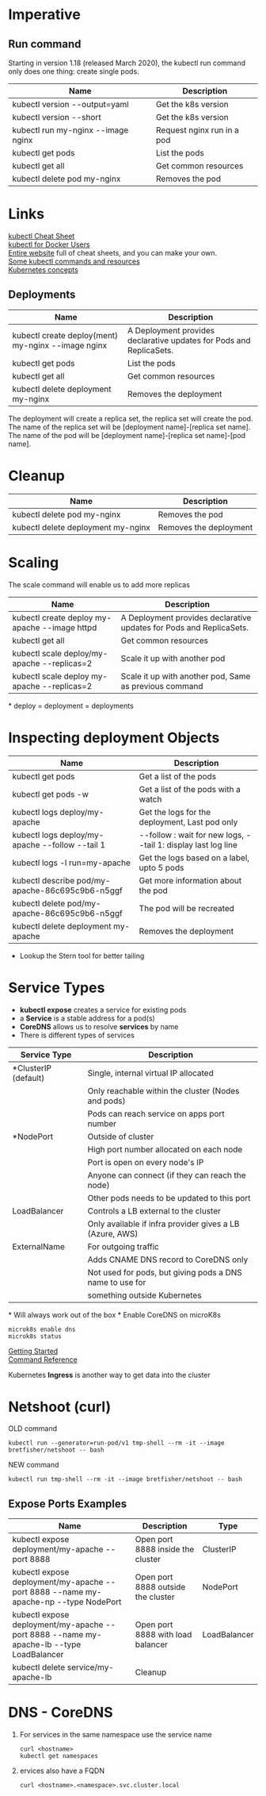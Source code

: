 # Imperative

## Run command

Starting in version 1.18 (released March 2020), the kubectl run command only does one thing: create single pods.  

| Name                               | Description                |
|------------------------------------|----------------------------|
| kubectl version --output=yaml      | Get the k8s version        |
| kubectl version --short            | Get the k8s version        |
| kubectl run my-nginx --image nginx | Request nginx run in a pod |
| kubectl get pods                   | List the pods              |
| kubectl get all                    | Get common resources       |
| kubectl delete pod my-nginx        | Removes the pod            |

# Links
[kubectl Cheat Sheet](https://kubernetes.io/docs/reference/kubectl/cheatsheet/)  
[kubectl for Docker Users](https://kubernetes.io/docs/reference/kubectl/docker-cli-to-kubectl/)  
[Entire website](https://cheatography.com) full of cheat sheets, and you can make your own.  
[Some kubectl commands and resources](https://cheatography.com/deleted-44122/cheat-sheets/kubectl/)  
[Kubernetes concepts](https://cheatography.com/gauravpandey44/cheat-sheets/kubernetes-k8s/)

## Deployments

| Name                                               | Description                                                         |
|----------------------------------------------------|---------------------------------------------------------------------|
| kubectl create deploy(ment) my-nginx --image nginx | A Deployment provides declarative updates for Pods and ReplicaSets. |
| kubectl get pods                                   | List the pods                                                       |
| kubectl get all                                    | Get common resources                                                |
| kubectl delete deployment my-nginx                 | Removes the deployment                                              |

The deployment will create a replica set, the replica set will create the pod.  
The name of the replica set will be [deployment name]-[replica set name].   
The name of the pod will be [deployment name]-[replica set name]-[pod name].   

# Cleanup
 
 | Name | Description |
 |---|---|
 | kubectl delete pod my-nginx | Removes the pod |
 | kubectl delete deployment my-nginx | Removes the deployment |

 # Scaling
 
 The scale command will enable us to add more replicas

| Name                                          | Description                                                         |
|-----------------------------------------------|---------------------------------------------------------------------|
| kubectl create deploy my-apache --image httpd | A Deployment provides declarative updates for Pods and ReplicaSets. |
| kubectl get all                               | Get common resources                                                |
| kubectl scale deploy/my-apache --replicas=2   | Scale it up with another pod                                        |
| kubectl scale deploy my-apache --replicas=2   | Scale it up with another pod, Same as previous command              |

\* deploy = deployment = deployments

# Inspecting deployment Objects

| Name                                            | Description                                                   |
|-------------------------------------------------|---------------------------------------------------------------|
| kubectl get pods                                | Get a list of the pods                                        |
| kubectl get pods -w                             | Get a list of the pods with a watch                           |
| kubectl logs deploy/my-apache                   | Get the logs for the deployment, Last pod only                |
| kubectl logs deploy/my-apache --follow --tail 1 | --follow : wait for new logs, --tail 1: display last log line |
| kubectl logs -l run=my-apache                   | Get the logs based on a label, upto 5 pods                    |
| kubectl describe pod/my-apache-86c695c9b6-n5ggf | Get more information about the pod                            |
| kubectl delete pod/my-apache-86c695c9b6-n5ggf   | The pod will be recreated                                     |
| kubectl delete deployment my-apache             | Removes the deployment                                        |

* Lookup the Stern tool for better tailing

# Service Types

* **kubectl expose** creates a  service for existing pods
* a **Service** is a stable address for a pod(s)
* **CoreDNS** allows us to resolve **services** by name 
* There is different types of services
  
| Service Type         | Description                                              |
|----------------------|----------------------------------------------------------|
| *ClusterIP (default) | Single, internal virtual IP allocated                    |
|                      | Only reachable within the cluster (Nodes and pods)       |
|                      | Pods can reach service on apps port number               |
| *NodePort            | Outside of cluster                                       |
|                      | High port number allocated on each node                  |
|                      | Port is open on every node's IP                          |
|                      | Anyone can connect (if they can reach the node)          |
|                      | Other pods needs to be updated to this port              |
| LoadBalancer         | Controls a LB external to the cluster                    |
|                      | Only available if infra provider gives a LB (Azure, AWS) |
| ExternalName         | For outgoing traffic                                     |
|                      | Adds CNAME DNS record to CoreDNS only                    |
|                      | Not used for pods, but giving pods a DNS name to use for |
|                      | something outside Kubernetes                             |

\* Will always work out of the box
\* Enable CoreDNS on microK8s
```code
microk8s enable dns
microk8s status
```
[Getting Started](https://microk8s.io/docs/getting-started)  
[Command Reference](https://microk8s.io/docs/command-reference)

Kubernetes **Ingress** is another way to get data into the cluster

# Netshoot (curl)

OLD command  
``` code
kubectl run --generator=run-pod/v1 tmp-shell --rm -it --image bretfisher/netshoot -- bash
```

NEW command  
``` code
kubectl run tmp-shell --rm -it --image bretfisher/netshoot -- bash
```

## Expose Ports Examples
| Name                                                                                    | Description                        | Type         |
|-----------------------------------------------------------------------------------------|------------------------------------|--------------|
| kubectl expose deployment/my-apache --port 8888                                         | Open port 8888 inside the cluster  | ClusterIP    |
| kubectl expose deployment/my-apache --port 8888 --name my-apache-np --type NodePort     | Open port 8888 outside the cluster | NodePort     |
| kubectl expose deployment/my-apache --port 8888 --name my-apache-lb --type LoadBalancer | Open port 8888 with load balancer  | LoadBalancer |
| kubectl delete service/my-apache-lb                                                     | Cleanup                            |              |

# DNS - CoreDNS

1. For services in the same namespace use the service name
   ``` code
   curl <hostname>
   kubectl get namespaces
   ```
2. ervices also have a FQDN
   ``` code
   curl <hostname>.<namespace>.svc.cluster.local
   ```
